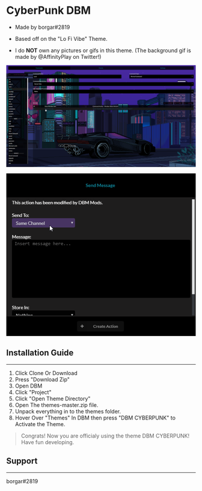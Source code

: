 # CyberPunk DBM

+ Made by borgar#2819

+ Based off on the "Lo Fi Vibe" Theme.

+ I do __NOT__ own any pictures or gifs in this theme. (The background gif is made by @AffinityPlay on Twitter!)

![Preview](./img/preview.png)

![Preview](./img/preview2.png)

## Installation Guide

---------------------

1. Click Clone Or Download
1. Press "Download Zip"
1. Open DBM
1. Click "Project"
1. Click "Open Theme Directory"
1. Open The themes-master.zip file.
1. Unpack everything in to the themes folder.
1. Hover Over "Themes" In DBM then press "DBM CYBERPUNK" to Activate the Theme.
> Congrats! Now you are officialy using the theme DBM CYBERPUNK! Have fun developing.

 ## Support

---------------------

borgar#2819

